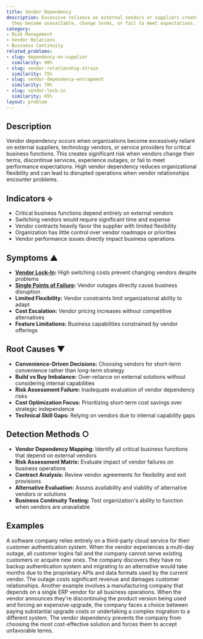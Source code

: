 ```yaml
---
title: Vendor Dependency
description: Excessive reliance on external vendors or suppliers creates risks when
  they become unavailable, change terms, or fail to meet expectations.
category:
- Risk Management
- Vendor Relations
- Business Continuity
related_problems:
- slug: dependency-on-supplier
  similarity: 90%
- slug: vendor-relationship-strain
  similarity: 75%
- slug: vendor-dependency-entrapment
  similarity: 70%
- slug: vendor-lock-in
  similarity: 65%
layout: problem
---
```


## Description

Vendor dependency occurs when organizations become excessively reliant on external suppliers, technology vendors, or service providers for critical business functions. This creates significant risk when vendors change their terms, discontinue services, experience outages, or fail to meet performance expectations. High vendor dependency reduces organizational flexibility and can lead to disrupted operations when vendor relationships encounter problems.

## Indicators ⟡

- Critical business functions depend entirely on external vendors
- Switching vendors would require significant time and expense
- Vendor contracts heavily favor the supplier with limited flexibility
- Organization has little control over vendor roadmaps or priorities
- Vendor performance issues directly impact business operations

## Symptoms ▲

- **[Vendor Lock-In](vendor-lock-in.md):** High switching costs prevent changing vendors despite problems
- **[Single Points of Failure](single-points-of-failure.md):** Vendor outages directly cause business disruption
- **Limited Flexibility:** Vendor constraints limit organizational ability to adapt
- **Cost Escalation:** Vendor pricing increases without competitive alternatives
- **Feature Limitations:** Business capabilities constrained by vendor offerings

## Root Causes ▼

- **Convenience-Driven Decisions:** Choosing vendors for short-term convenience rather than long-term strategy
- **Build vs Buy Imbalance:** Over-reliance on external solutions without considering internal capabilities
- **Risk Assessment Failure:** Inadequate evaluation of vendor dependency risks
- **Cost Optimization Focus:** Prioritizing short-term cost savings over strategic independence
- **Technical Skill Gaps:** Relying on vendors due to internal capability gaps

## Detection Methods ○

- **Vendor Dependency Mapping:** Identify all critical business functions that depend on external vendors
- **Risk Assessment Matrix:** Evaluate impact of vendor failures on business operations
- **Contract Analysis:** Review vendor agreements for flexibility and exit provisions
- **Alternative Evaluation:** Assess availability and viability of alternative vendors or solutions
- **Business Continuity Testing:** Test organization's ability to function when vendors are unavailable

## Examples

A software company relies entirely on a third-party cloud service for their customer authentication system. When the vendor experiences a multi-day outage, all customer logins fail and the company cannot serve existing customers or acquire new ones. The company discovers they have no backup authentication system and migrating to an alternative would take months due to the proprietary APIs and data formats used by the current vendor. The outage costs significant revenue and damages customer relationships. Another example involves a manufacturing company that depends on a single ERP vendor for all business operations. When the vendor announces they're discontinuing the product version being used and forcing an expensive upgrade, the company faces a choice between paying substantial upgrade costs or undertaking a complex migration to a different system. The vendor dependency prevents the company from choosing the most cost-effective solution and forces them to accept unfavorable terms.